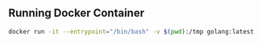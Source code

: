 ## Running Docker Container
```bash
docker run -it --entrypoint="/bin/bash" -v $(pwd):/tmp golang:latest
```